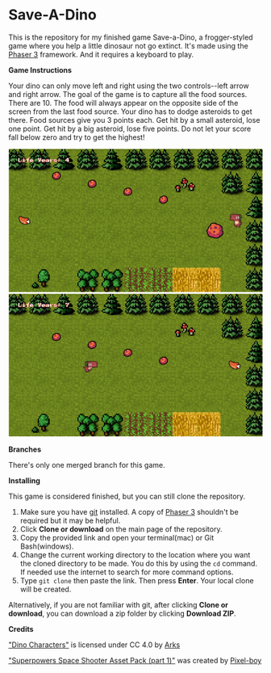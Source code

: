 # Save-A-Dino

This is the repository for my finished game Save-a-Dino, a frogger-styled game where you help a little dinosaur not go extinct.
It's made using the [Phaser 3](https://www.phaser.io/phaser3) framework. And it requires a keyboard to play. 

**Game Instructions**

Your dino can only move left and right using the two controls--left arrow and right arrow. The goal of the game is to capture all the food sources. There are 10. The food will always appear on the opposite side of the screen from the last food source. Your dino has to dodge asteroids to get there. Food sources give you 3 points each. Get hit by a small asteroid, lose one point. Get hit by a big asteroid, lose five points. Do not let your score fall below zero and try to get the highest!

![](images/Img-2.jpg)
![](images/Img-1.jpg)

**Branches**

There's only one merged branch for this game.

**Installing**

This game is considered finished, but you can still clone the repository.

1. Make sure you have [git](https://git-scm.com/) installed. A copy of [Phaser 3](https://www.phaser.io/phaser3) shouldn't be required but it may be helpful.
2. Click **Clone or download** on the main page of the repository.
3. Copy the provided link and open your terminal(mac) or Git Bash(windows).
4. Change the current working directory to the location where you want the cloned directory to be made. You do this by using the `cd` command. If needed use the internet to search for more command options.
5. Type `git clone` then paste the link. Then press **Enter**. Your local clone will be created.

Alternatively, if you are not familiar with git, after clicking **Clone or download**, you can download a zip folder by clicking **Download ZIP**.

 **Credits**
 
 <p> <a href="https://arks.itch.io/dino-characters" target="_blank">"Dino Characters"</a>  
 is licensed under CC 4.0 by <a href="https://twitter.com/ScissorMarks" target="_blank">Arks</a> </p>
 <p> <a href="https://www.gamedevmarket.net/asset/space-shooter-1-5280/" target="_blank">"Superpowers Space Shooter Asset Pack (part 1)"</a>  
 was created by <a href="https://pixel-boy.itch.io/" target="_blank">Pixel-boy</a> </p>
